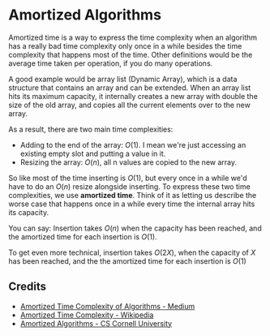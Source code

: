 # Amortized Algorithms
Amortized time is a way to express the time complexity when an algorithm has a really bad time complexity only once in a while besides the time complexity that happens most of the time. Other definitions would be the average time taken per operation, if you do many operations. 

A good example would be array list (Dynamic Array), which is a data structure that contains an array and can be extended. When an array list hits its maximum capacity, it internally creates a new array with double the size of the old array, and copies all the current elements over to the new array.

As a result, there are two main time complexities:
- Adding to the end of the array: $O(1)$. I mean we're just accessing an existing empty slot and putting a value in it.
- Resizing the array: $O(n)$, all n values are copied to the new array. 

So like most of the time inserting is $O(1)$, but every once in a while we'd have to do an $O(n)$ resize alongside inserting. To express these two time complexities, we use **amortized time**. Think of it as letting us describe the worse case that happens once in a while every time the internal array hits its capacity. 

You can say: Insertion takes $O(n)$ when the capacity has been reached, and the amortized time for each insertion is $O(1)$. 

To get even more technical, insertion takes $O(2X)$, when the capacity of $X$ has been reached, and the the amortized time for each insertion is $O(1)$


## Credits
- [Amortized Time Complexity of Algorithms - Medium](https://medium.com/@satorusasozaki/amortized-time-in-the-time-complexity-of-an-algorithm-6dd9a5d38045)
- [Amortized Time Complexity - Wikipedia](https://en.wikipedia.org/wiki/Amortized_analysis)
- [Amortized Algorithms - CS Cornell University](https://www.cs.cornell.edu/courses/cs312/2006sp/lectures/lec18.html)
